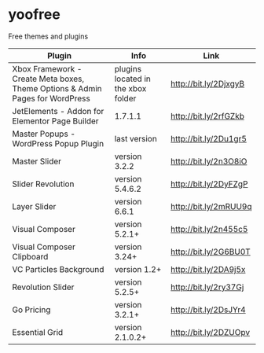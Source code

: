 # yoofree
Free themes and plugins

| Plugin| Info | Link |
| ------ | ------ | ------ |
| Xbox Framework - Create Meta boxes, Theme Options & Admin Pages for WordPress | plugins located in the xbox folder | http://bit.ly/2DjxgyB |
| JetElements - Addon for Elementor Page Builder | 1.7.1.1 | http://bit.ly/2rfGZkb |
| Master Popups - WordPress Popup Plugin | last version | http://bit.ly/2Du1gr5 |
| Master Slider| version 3.2.2 | http://bit.ly/2n3O8iO |
| Slider Revolution | version 5.4.6.2 | http://bit.ly/2DyFZgP |
| Layer Slider | version 6.6.1 | http://bit.ly/2mRUU9q |
| Visual Composer | version 5.2.1+ | http://bit.ly/2n455c5 |
| Visual Composer Clipboard | version 3.24+ | http://bit.ly/2G6BU0T |
| VC Particles Background | version 1.2+ | http://bit.ly/2DA9j5x |
| Revolution Slider | version 5.2.5+ | http://bit.ly/2ry37Gj |
| Go Pricing | version 3.2.1+ | http://bit.ly/2DsJYr4 |
| Essential Grid | version 2.1.0.2+ | http://bit.ly/2DZUOpv |
